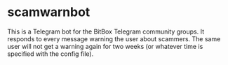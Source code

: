 # scamwarnbot

This is a Telegram bot for the BitBox Telegram community groups. It responds to every message
warning the user about scammers. The same user will not get a warning again for two weeks (or
whatever time is specified with the config file).
